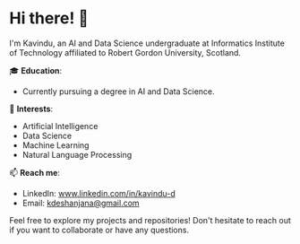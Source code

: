 # Hi there! 👋

I'm Kavindu, an AI and Data Science undergraduate at Informatics Institute of Technology affiliated to Robert Gordon University, Scotland.

🎓 **Education**:  
- Currently pursuing a degree in AI and Data Science.

🌱 **Interests**:  
- Artificial Intelligence
- Data Science
- Machine Learning
- Natural Language Processing
  

📫 **Reach me**:  
- LinkedIn: www.linkedin.com/in/kavindu-d
- Email: kdeshanjana@gmail.com

Feel free to explore my projects and repositories! Don't hesitate to reach out if you want to collaborate or have any questions.
